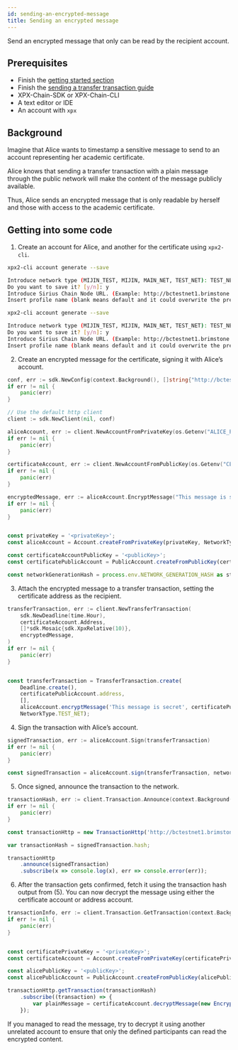 ```yaml
---
id: sending-an-encrypted-message
title: Sending an encrypted message
---
```


Send an encrypted message that only can be read by the recipient account.

## Prerequisites
- Finish the [getting started section](../../getting-started/setting-up-workstation.md)
- Finish the [sending a transfer transaction guide](./sending-a-transfer-transaction.md)
- XPX-Chain-SDK or XPX-Chain-CLI
- A text editor or IDE
- An account with `xpx`

## Background

Imagine that Alice wants to timestamp a sensitive message to send to an account representing her academic certificate.

Alice knows that sending a transfer transaction with a plain message through the public network will make the content of the message publicly available.

Thus, Alice sends an encrypted message that is only readable by herself and those with access to the academic certificate.

## Getting into some code

1. Create an account for Alice, and another for the certificate using `xpx2-cli`.

```sh
xpx2-cli account generate --save

Introduce network type (MIJIN_TEST, MIJIN, MAIN_NET, TEST_NET): TEST_NET
Do you want to save it? [y/n]: y
Introduce Sirius Chain Node URL. (Example: http://bctestnet1.brimstone.xpxsirius.io:3000): http://bctestnet1.brimstone.xpxsirius.io:3000
Insert profile name (blank means default and it could overwrite the previous profile): alice
```

```sh
xpx2-cli account generate --save

Introduce network type (MIJIN_TEST, MIJIN, MAIN_NET, TEST_NET): TEST_NET
Do you want to save it? [y/n]: y
Introduce Sirius Chain Node URL. (Example: http://bctestnet1.brimstone.xpxsirius.io:3000): http://bctestnet1.brimstone.xpxsirius.io:3000
Insert profile name (blank means default and it could overwrite the previous profile): certificate
```

2. Create an encrypted message for the certificate, signing it with Alice’s account.

<!--DOCUSAURUS_CODE_TABS-->
<!--Golang-->
```go
conf, err := sdk.NewConfig(context.Background(), []string{"http://bctestnet1.brimstone.xpxsirius.io:3000"})
if err != nil {
    panic(err)
}

// Use the default http client
client := sdk.NewClient(nil, conf)

aliceAccount, err := client.NewAccountFromPrivateKey(os.Getenv("ALICE_PRIVATE_KEY"))
if err != nil {
    panic(err)
}

certificateAccount, err := client.NewAccountFromPublicKey(os.Getenv("CERTIFICATE_PUBLIC_KEY"))
if err != nil {
    panic(err)
}

encryptedMessage, err := aliceAccount.EncryptMessage("This message is secret", certificateAccount)
if err != nil {
    panic(err)
}
```

<!--TypeScript-->
```js

const privateKey = '<privateKey>';
const aliceAccount = Account.createFromPrivateKey(privateKey, NetworkType.TEST_NET);

const certificateAccountPublicKey = '<publicKey>';
const certificatePublicAccount = PublicAccount.createFromPublicKey(certificateAccountPublicKey, NetworkType.TEST_NET);

const networkGenerationHash = process.env.NETWORK_GENERATION_HASH as string;

```

<!--END_DOCUSAURUS_CODE_TABS-->

3. Attach the encrypted message to a transfer transaction, setting the certificate address as the recipient.

<!--DOCUSAURUS_CODE_TABS-->
<!--Golang-->
```go
transferTransaction, err := client.NewTransferTransaction(
    sdk.NewDeadline(time.Hour),
    certificateAccount.Address,
    []*sdk.Mosaic{sdk.XpxRelative(10)},
    encryptedMessage,
)
if err != nil {
    panic(err)
}
```

<!--TypeScript-->
```js

const transferTransaction = TransferTransaction.create(
    Deadline.create(),
    certificatePublicAccount.address,
    [],
    aliceAccount.encryptMessage('This message is secret', certificatePublicAccount),
    NetworkType.TEST_NET);

```

<!--END_DOCUSAURUS_CODE_TABS-->

4. Sign the transaction with Alice’s account.

<!--DOCUSAURUS_CODE_TABS-->
<!--Golang-->
```go
signedTransaction, err := aliceAccount.Sign(transferTransaction)
if err != nil {
    panic(err)
}
```

<!--TypeScript-->
```js
const signedTransaction = aliceAccount.sign(transferTransaction, networkGenerationHash);
```

<!--END_DOCUSAURUS_CODE_TABS-->

5. Once signed, announce the transaction to the network.

<!--DOCUSAURUS_CODE_TABS-->
<!--Golang-->
```go
transactionHash, err := client.Transaction.Announce(context.Background(), signedTransaction)
if err != nil {
    panic(err)
}
```

<!--TypeScript-->
```js
const transactionHttp = new TransactionHttp('http://bctestnet1.brimstone.xpxsirius.io:3000');

var transactionHash = signedTransaction.hash;

transactionHttp
    .announce(signedTransaction)
    .subscribe(x => console.log(x), err => console.error(err));
```

<!--END_DOCUSAURUS_CODE_TABS-->

6. After the transaction gets confirmed, fetch it using the transaction hash output from (5). You can now decrypt the message using either the certificate account or address account.

<!--DOCUSAURUS_CODE_TABS-->
<!--Golang-->
```go
transactionInfo, err := client.Transaction.GetTransaction(context.Background(), transactionHash)
if err != nil {
    panic(err)
}
```

<!--TypeScript-->
```js

const certificatePrivateKey = '<privateKey>';
const certificateAccount = Account.createFromPrivateKey(certificatePrivateKey, NetworkType.TEST_NET);

const alicePublicKey = '<publicKey>';
const alicePublicAccount = PublicAccount.createFromPublicKey(alicePublicKey, NetworkType.TEST_NET);

transactionHttp.getTransaction(transactionHash)
    .subscribe((transaction) => {
        var plainMessage = certificateAccount.decryptMessage(new EncryptedMessage(transaction.message), alicePublicAccount);
    });
```

<!--END_DOCUSAURUS_CODE_TABS-->

If you managed to read the message, try to decrypt it using another unrelated account to ensure that only the defined participants can read the encrypted content.

